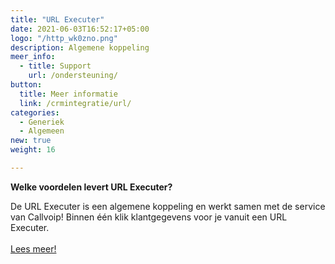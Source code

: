 ```yaml
---
title: "URL Executer"
date: 2021-06-03T16:52:17+05:00
logo: "/http_wk0zno.png"
description: Algemene koppeling
meer_info:
  - title: Support
    url: /ondersteuning/
button:
  title: Meer informatie
  link: /crmintegratie/url/
categories:
  - Generiek
  - Algemeen
new: true
weight: 16

---
```


**Welke voordelen levert URL Executer?**

De URL Executer is een algemene koppeling en werkt samen met de service van Callvoip! Binnen één klik klantgegevens voor je vanuit een URL Executer.<br><br><a href="/crmintegratie/url/" class="button">Lees meer!</a>
